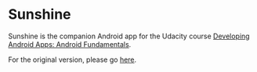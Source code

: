 Sunshine
========

Sunshine is the companion Android app for the Udacity course [Developing Android Apps: Android Fundamentals](https://www.udacity.com/course/ud853).

For the original version, please go [here](https://github.com/udacity/Sunshine).